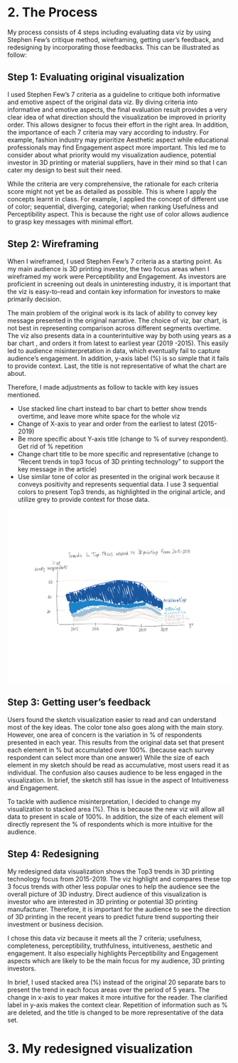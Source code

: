 # 2. The Process 

My process consists of 4 steps including evaluating data viz by using Stephen Few’s critique method, wireframing, getting user’s feedback, and redesigning by incorporating those feedbacks. This can be illustrated as follow:

## Step 1: Evaluating original visualization 
I used Stephen Few’s 7 criteria as a guideline to critique both informative and emotive aspect of the original data viz. By diving criteria into informative and emotive aspects, the final evaluation result provides a very clear idea of what direction should the visualization be improved in priority order. This allows designer to focus their effort in the right area. In addition, the importance of each 7 criteria may vary according to industry. For example, fashion industry may prioritize Aesthetic aspect while educational professionals may find Engagement aspect more important. This led me to consider about what priority would my visualization audience, potential investor in 3D printing or material suppliers, have in their mind so that I can cater my design to best suit their need. 

While the criteria are very comprehensive, the rationale for each criteria score might not yet be as detailed as possible. This is where I apply the concepts learnt in class. For example, I applied the concept of different use of color; sequential, diverging, categorial; when ranking Usefulness and Perceptibility aspect. This is because the right use of color allows audience to grasp key messages with minimal effort. 


## Step 2: Wireframing 
When I wireframed, I used Stephen Few’s 7 criteria as a starting point. As my main audience is 3D printing investor, the two focus areas when I wireframed my work were Perceptibility and Engagement. As investors are proficient in screening out deals in uninteresting industry, it is important that the viz is easy-to-read and contain key information for investors to make primarily decision.

The main problem of the original work is its lack of ability to convey key message presented in the original narrative. The choice of viz, bar chart, is not best in representing comparison across different segments overtime. The viz also presents data  in a counterintuitive way by both using years as a bar chart , and orders it from latest to earliest year (2019 -2015). This easily led to audience misinterpretation in data, which eventually fail to capture audience’s engagement. In addition, y-axis label (%) is so simple that it fails to provide context. Last, the title is not representative of what the chart are about.

Therefore, I made adjustments as follow to tackle with key issues mentioned. 
-	Use stacked line chart instead to bar chart to better show trends overtime, and leave more white space for the whole viz
-	Change of X-axis to year and order from the earliest to latest (2015-2019)
-	Be more specific about Y-axis title (change to % of survey respondent). Get rid of % repetition 
-	Change chart title to be more specific and representative (change to “Recent trends in top3 focus of 3D printing technology” to support the key message in the article)
-	Use similar tone of color as presented in the original work because it conveys positivity and represents sequential data. I use 3 sequential colors to present Top3 trends, as highlighted in the original article, and utilize grey to provide context for those data.

![My wireframe](/Sketch.png)

## Step 3: Getting user’s feedback
Users found the sketch visualization easier to read and can understand most of the key ideas. The color tone also goes along with the main story. However, one area of concern is the variation in % of respondents presented in each year. This results from the original data set that present each element in % but accumulated over 100%. (because each survey respondent can select more than one answer) While the size of each element in my sketch should be read as accumulative, most users read it as individual. The confusion also causes audience to be less engaged in the visualization. In brief, the sketch still has issue in the aspect of Intuitiveness and Engagement.

To tackle with audience misinterpretation, I decided to change my visualization to stacked area (%). This is because the new viz will allow all data to present in scale of 100%. In addition, the size of each element will directly represent the % of respondents which is more intuitive for the audience. 


## Step 4: Redesigning
My redesigned data visualization shows the Top3 trends in 3D printing technology focus from 2015-2019. The viz highlight and compares these top 3 focus trends with other less popular ones to help the audience see the overall picture of 3D industry. Direct audience of this visualization is investor who are interested in 3D printing or potential 3D printing manufacturer. Therefore, it is important for the audience to see the direction of 3D printing in the recent years to predict future trend supporting their investment or business decision. 

I chose this data viz because it meets all the 7 criteria; usefulness, completeness, perceptibility, truthfulness, intuitiveness, aesthetic and engagement. It also especially highlights Perceptibility and Engagement aspects which are likely to be the main focus for my audience, 3D printing investors. 

In brief, I used stacked area (%) instead of the original 20 separate bars to present the trend in each focus areas over the period of 5 years. The change in x-axis to year makes it more intuitive for the reader. The clarified label in y-axis makes the context clear. Repetition of information such as % are deleted, and the title is changed to be more representative of the data set.


# 3. My redesigned visualization
<div class="flourish-embed flourish-chart" data-src="visualisation/5358721"><script src="https://public.flourish.studio/resources/embed.js"></script></div>
